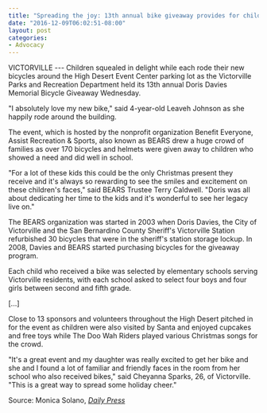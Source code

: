 ```yaml
---
title: "Spreading the joy: 13th annual bike giveaway provides for children in need"
date: "2016-12-09T06:02:51-08:00"
layout: post
categories:
- Advocacy
---
```


VICTORVILLE --- Children squealed in delight while each rode their new bicycles around the High Desert Event Center parking lot as the Victorville Parks and Recreation Department held its 13th annual Doris Davies Memorial Bicycle Giveaway Wednesday.

"I absolutely love my new bike," said 4-year-old Leaveh Johnson as she happily rode around the building.

The event, which is hosted by the nonprofit organization Benefit Everyone, Assist Recreation &amp; Sports, also known as BEARS drew a huge crowd of families as over 170 bicycles and helmets were given away to children who showed a need and did well in school.

"For a lot of these kids this could be the only Christmas present they receive and it's always so rewarding to see the smiles and excitement on these children's faces," said BEARS Trustee Terry Caldwell. "Doris was all about dedicating her time to the kids and it's wonderful to see her legacy live on."

The BEARS organization was started in 2003 when Doris Davies, the City of Victorville and the San Bernardino County Sheriff's Victorville Station refurbished 30 bicycles that were in the sheriff's station storage lockup. In 2008, Davies and BEARS started purchasing bicycles for the giveaway program.

Each child who received a bike was selected by elementary schools serving Victorville residents, with each school asked to select four boys and four girls between second and fifth grade.

\[...\]

Close to 13 sponsors and volunteers throughout the High Desert pitched in for the event as children were also visited by Santa and enjoyed cupcakes and free toys while The Doo Wah Riders played various Christmas songs for the crowd.

"It's a great event and my daughter was really excited to get her bike and she and I found a lot of familiar and friendly faces in the room from her school who also received bikes," said Cheyanna Sparks, 26, of Victorville. "This is a great way to spread some holiday cheer."

Source: Monica Solano, [*Daily Press*](https://www.vvdailypress.com)
